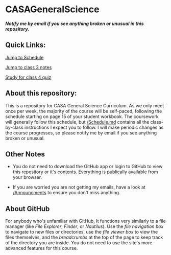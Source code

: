 # CASAGeneralScience

***Notify me by email if you see anything broken or unusual in this repository.***

## Quick Links:

[Jump to Schedule](/Schedule.md)

[Jump to class 3 notes](/Class3/Class3Notes.md)

[Study for class 4 quiz](/Class4/Class4Quiz.md)

## About this repository:

This is a repository for CASA General Science Curriculum. As we only meet once per week, the majority of the course will be self-paced, following the schedule starting on page 15 of your student workbook. The coursework will generally follow this schedule, but [/Schedule.md](/Schedule.md) contains all the class-by-class instructions I expect you to follow. I will make periodic changes as the course progresses, so please notify me by email if you see anything broken or unusual. 

## Other Notes

- You do not need to download the GitHub app or login to GitHub to view this repository or it's contents. Everything is publically available from your browser.

- If you are worried you are not getting my emails, have a look at [/Announcments](/Announcements) to ensure you don't miss anything.

## About GitHub 

For anybody who's unfamiliar with GitHub, It functions very similarly to a file manager (like *File Explorer*, *Finder*, or *Nautilus*). Use the *file navigation box* to navigate to new files or directories, use the *file viewer box* to view the files themselves, and the *breadcrumbs* at the top of the page to keep track of the directory you are inside. You do not need to use the site's more advanced features for this course.
